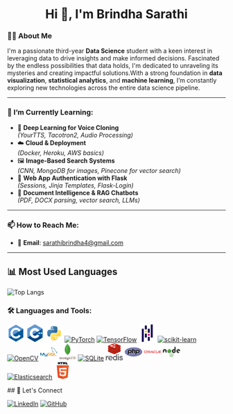 <h1 align="center">Hi 👋, I'm Brindha Sarathi</h1>

### 👩‍💻 About Me

I'm a passionate third-year **Data Science** student with a keen interest in leveraging data to drive insights and make informed decisions. Fascinated by the endless possibilities that data holds, I'm dedicated to unraveling its mysteries and creating impactful solutions.With a strong foundation in **data visualization**, **statistical analytics**, and **machine learning**, I’m constantly exploring new technologies across the entire data science pipeline.

---

### 🌱 I’m Currently Learning:
- 🧠 **Deep Learning for Voice Cloning**  
  *(YourTTS, Tacotron2, Audio Processing)*
- ☁️ **Cloud & Deployment**  
  *(Docker, Heroku, AWS basics)*
- 🖼️ **Image-Based Search Systems**  
  *(CNN, MongoDB for images, Pinecone for vector search)*
- 🔐 **Web App Authentication with Flask**  
  *(Sessions, Jinja Templates, Flask-Login)*
- 🧾 **Document Intelligence & RAG Chatbots**  
  *(PDF, DOCX parsing, vector search, LLMs)*

---

### 📫 How to Reach Me:
- 📧 **Email**: sarathibrindha4@gmail.com

---
## 📊 Most Used Languages

![Top Langs](https://github-readme-stats.vercel.app/api/top-langs/?username=Brindha50020622&layout=compact&theme=tokyonight&langs_count=6)

### 🛠️ Languages and Tools:
<p align="left">
  <a href="https://www.cprogramming.com/" target="_blank"><img src="https://raw.githubusercontent.com/devicons/devicon/master/icons/c/c-original.svg" alt="C" width="40" height="40"/></a>
  <a href="https://www.w3schools.com/cpp/" target="_blank"><img src="https://raw.githubusercontent.com/devicons/devicon/master/icons/cplusplus/cplusplus-original.svg" alt="C++" width="40" height="40"/></a>
  <a href="https://www.python.org" target="_blank"><img src="https://raw.githubusercontent.com/devicons/devicon/master/icons/python/python-original.svg" alt="Python" width="40" height="40"/></a>
  <a href="https://pytorch.org/" target="_blank"><img src="https://www.vectorlogo.zone/logos/pytorch/pytorch-icon.svg" alt="PyTorch" width="40" height="40"/></a>
  <a href="https://www.tensorflow.org" target="_blank"><img src="https://www.vectorlogo.zone/logos/tensorflow/tensorflow-icon.svg" alt="TensorFlow" width="40" height="40"/></a>
  <a href="https://pandas.pydata.org/" target="_blank"><img src="https://raw.githubusercontent.com/devicons/devicon/2ae2a900d2f041da66e950e4d48052658d850630/icons/pandas/pandas-original.svg" alt="Pandas" width="40" height="40"/></a>
  <a href="https://scikit-learn.org/" target="_blank"><img src="https://upload.wikimedia.org/wikipedia/commons/0/05/Scikit_learn_logo_small.svg" alt="scikit-learn" width="40" height="40"/></a>
  <a href="https://opencv.org/" target="_blank"><img src="https://www.vectorlogo.zone/logos/opencv/opencv-icon.svg" alt="OpenCV" width="40" height="40"/></a>
  <a href="https://www.mysql.com/" target="_blank"><img src="https://raw.githubusercontent.com/devicons/devicon/master/icons/mysql/mysql-original-wordmark.svg" alt="MySQL" width="40" height="40"/></a>
  <a href="https://www.mongodb.com/" target="_blank"><img src="https://raw.githubusercontent.com/devicons/devicon/master/icons/mongodb/mongodb-original-wordmark.svg" alt="MongoDB" width="40" height="40"/></a>
  <a href="https://www.sqlite.org/" target="_blank"><img src="https://www.vectorlogo.zone/logos/sqlite/sqlite-icon.svg" alt="SQLite" width="40" height="40"/></a>
  <a href="https://redis.io" target="_blank"><img src="https://raw.githubusercontent.com/devicons/devicon/master/icons/redis/redis-original-wordmark.svg" alt="Redis" width="40" height="40"/></a>
  <a href="https://www.php.net" target="_blank"><img src="https://raw.githubusercontent.com/devicons/devicon/master/icons/php/php-original.svg" alt="PHP" width="40" height="40"/></a>
  <a href="https://www.oracle.com/" target="_blank"><img src="https://raw.githubusercontent.com/devicons/devicon/master/icons/oracle/oracle-original.svg" alt="Oracle" width="40" height="40"/></a>
  <a href="https://nodejs.org" target="_blank"><img src="https://raw.githubusercontent.com/devicons/devicon/master/icons/nodejs/nodejs-original-wordmark.svg" alt="Node.js" width="40" height="40"/></a>
  <a href="https://www.elastic.co" target="_blank"><img src="https://www.vectorlogo.zone/logos/elastic/elastic-icon.svg" alt="Elasticsearch" width="40" height="40"/></a>
  <a href="https://www.w3.org/html/" target="_blank"><img src="https://raw.githubusercontent.com/devicons/devicon/master/icons/html5/html5-original-wordmark.svg" alt="HTML5" width="40" height="40"/></a>
</p>
## 🔗 Let's Connect

[![LinkedIn](https://img.shields.io/badge/LinkedIn-Connect-blue?style=for-the-badge&logo=linkedin)](https://www.linkedin.com/in/brindhasarathi2206/)
[![GitHub](https://img.shields.io/badge/GitHub-Follow-black?style=for-the-badge&logo=github)](https://github.com/Brindha50020622)

